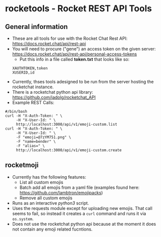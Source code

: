 # rocketools - Rocket REST API Tools

## General information

* These are all tools for use with the Rocket Chat Rest API: https://docs.rocket.chat/api/rest-api
* You will need to procure ("gene") an access token on the given server: https://docs.rocket.chat/api/rest-api/personal-access-tokens
  * Put this info in a file called **token.txt** that looks like so:
  ```
  XAUTHTOKEN,token
  XUSERID,id
  ```
* Currently, thses tools adesigned to be run from the server hosting the rocketchat instance.
* There is a rocketchat python api library: https://github.com/jadolg/rocketchat_API
* Example REST Calls:
```
#/bin/bash
curl -H "X-Auth-Token: " \
     -H "X-User-Id: " \
     http://localhost:3000/api/v1/emoji-custom.list
curl -H "X-Auth-Token: " \
     -H "X-User-Id: " \
     -F "emoji=@7zYM751.png" \
     -F "name=bender" \
     -F "alias=" \
     http://localhost:3000/api/v1/emoji-custom.create
```

## rocketmoji
* Currently has the following features:
  * List all custom emojis
  * Batch add all emojis from a yaml file (examples found here: https://github.com/lambtron/emojipacks)
  * Remove all custom emojis
* Runs as an interactive *python3* script.
* Uses the requests module except for uploading new emojis. That call seems to fail, so instead it creates a `curl` command and runs it via `os.system`.
* Does not use the rocketchat python api because at the moment it does not contain any emoji related fucntions.

